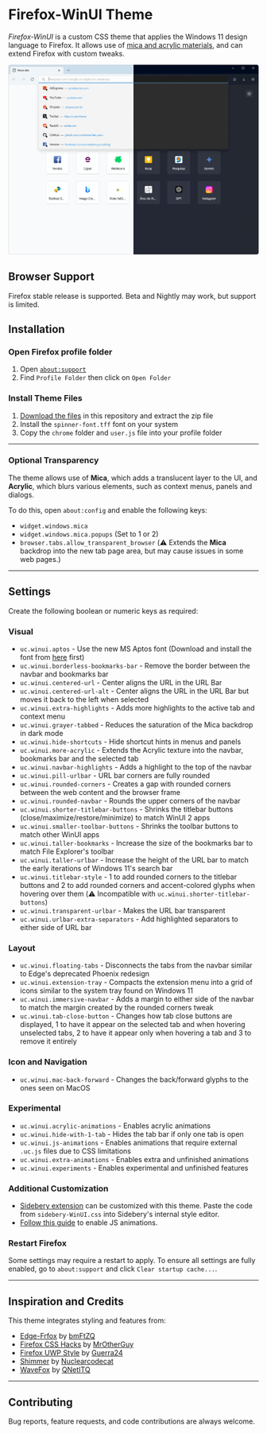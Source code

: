 # Firefox-WinUI Theme

*Firefox-WinUI* is a custom CSS theme that applies the Windows 11 design language to Firefox. It allows use of [mica and acrylic materials](https://learn.microsoft.com/en-us/windows/apps/design/signature-experiences/materials), and can extend Firefox with custom tweaks.

![WinUI Firefox Theme Screenshot](screenshots/WinUI-Firefox.png)

## Browser Support

Firefox stable release is supported. Beta and Nightly may work, but support is limited.

## Installation

### Open Firefox profile folder

1. Open [`about:support`](about:support)
2. Find `Profile Folder` then click on `Open Folder`

### Install Theme Files

1. [Download the files](https://github.com/Lockframe/Firefox-WinUI/archive/refs/heads/main.zip) in this repository and extract the zip file
2. Install the `spinner-font.tff` font on your system
3. Copy the `chrome` folder and `user.js` file into your profile folder

---

### Optional Transparency

The theme allows use of **Mica**, which adds a translucent layer to the UI, and **Acrylic**, which blurs various elements, such as context menus, panels and dialogs.

To do this, open `about:config` and enable the following keys:

- `widget.windows.mica`
- `widget.windows.mica.popups` (Set to 1 or 2)
- `browser.tabs.allow_transparent_browser` (⚠️ Extends the **Mica** backdrop into the new tab page area, but may cause issues in some web pages.)

---

## Settings

Create the following boolean or numeric keys as required:

### Visual

- `uc.winui.aptos` - Use the new MS Aptos font (Download and install the font from [here](https://www.microsoft.com/en-us/download/details.aspx?id=106087) first)
- `uc.winui.borderless-bookmarks-bar` - Remove the border between the navbar and bookmarks bar
- `uc.winui.centered-url` - Center aligns the URL in the URL Bar
- `uc.winui.centered-url-alt` - Center aligns the URL in the URL Bar but moves it back to the left when selected
- `uc.winui.extra-highlights` - Adds more highlights to the active tab and context menu
- `uc.winui.grayer-tabbed` - Reduces the saturation of the Mica backdrop in dark mode
- `uc.winui.hide-shortcuts` - Hide shortcut hints in menus and panels
- `uc.winui.more-acrylic` - Extends the Acrylic texture into the navbar, bookmarks bar and the selected tab
- `uc.winui.navbar-highlights` - Adds a highlight to the top of the navbar
- `uc.winui.pill-urlbar` - URL bar corners are fully rounded
- `uc.winui.rounded-corners` - Creates a gap with rounded corners between the web content and the browser frame
- `uc.winui.rounded-navbar` - Rounds the upper corners of the navbar
- `uc.winui.shorter-titlebar-buttons` - Shrinks the titlebar buttons (close/maximize/restore/minimize) to match WinUI 2 apps
- `uc.winui.smaller-toolbar-buttons` - Shrinks the toolbar buttons to match other WinUI apps
- `uc.winui.taller-bookmarks` - Increase the size of the bookmarks bar to match File Explorer's toolbar
- `uc.winui.taller-urlbar` - Increase the height of the URL bar to match the early iterations of Windows 11's search bar
- `uc.winui.titlebar-style` - 1 to add rounded corners to the titlebar buttons and 2 to add rounded corners and accent-colored glyphs when hovering over them (⚠️ Incompatible with `uc.winui.shorter-titlebar-buttons`)
- `uc.winui.transparent-urlbar` - Makes the URL bar transparent
- `uc.winui.urlbar-extra-separators` - Add highlighted separators to either side of URL bar

### Layout

- `uc.winui.floating-tabs` - Disconnects the tabs from the navbar similar to Edge's deprecated Phoenix redesign
- `uc.winui.extension-tray` - Compacts the extension menu into a grid of icons similar to the system tray found on Windows 11
- `uc.winui.immersive-navbar` - Adds a margin to either side of the navbar to match the margin created by the rounded corners tweak
- `uc.winui.tab-close-button` - Changes how tab close buttons are displayed, 1 to have it appear on the selected tab and when hovering unselected tabs, 2 to have it appear only when hovering a tab and 3 to remove it entirely

### Icon and Navigation

- `uc.winui.mac-back-forward` - Changes the back/forward glyphs to the ones seen on MacOS

### Experimental

- `uc.winui.acrylic-animations` - Enables acrylic animations
- `uc.winui.hide-with-1-tab` - Hides the tab bar if only one tab is open
- `uc.winui.js-animations` - Enables animations that require external `.uc.js` files due to CSS limitations
- `uc.winui.extra-animations` - Enables extra and unfinished animations
- `uc.winui.experiments` - Enables experimental and unfinished features

### Additional Customization

- [Sidebery extension](https://github.com/mbnuqw/sidebery) can be customized with this theme. Paste the code from `sidebery-WinUI.css` into Sidebery's internal style editor.
- [Follow this guide](https://github.com/MrOtherGuy/fx-autoconfig) to enable JS animations.

### Restart Firefox

Some settings may require a restart to apply. To ensure all settings are fully enabled, go to `about:support` and click `Clear startup cache...`.

---

## Inspiration and Credits

This theme integrates styling and features from:

- [Edge-Frfox](https://github.com/bmFtZQ/Edge-FrFox) by [bmFtZQ](https://github.com/bmFtZQ)
- [Firefox CSS Hacks](https://github.com/MrOtherGuy/firefox-csshacks) by [MrOtherGuy](https://github.com/MrOtherGuy)
- [Firefox UWP Style](https://github.com/Guerra24/Firefox-UWP-Style) by [Guerra24](https://github.com/Guerra24)
- [Shimmer](https://github.com/nuclearcodecat/shimmer) by [Nuclearcodecat](https://github.com/nuclearcodecat)
- [WaveFox](https://github.com/QNetITQ/WaveFox/) by [QNetITQ](https://github.com/QNetITQ)

---

## Contributing

Bug reports, feature requests, and code contributions are always welcome.